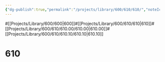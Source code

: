 ```yaml
---
{"dg-publish":true,"permalink":"/projects/library/600/610/610/","noteIcon":"0","created":"2024-01-24T15:24:09.127+09:00","updated":"2024-02-05T10:34:41.525+09:00"}
---
```


#[[Projects/Library/600/600\|600]]#[[Projects/Library/600/610/610\|610]]#[[Projects/Library/600/610/610.00/610.00\|610.00]]#[[Projects/Library/600/610/610.10/610.10\|610.10]]

# 610

